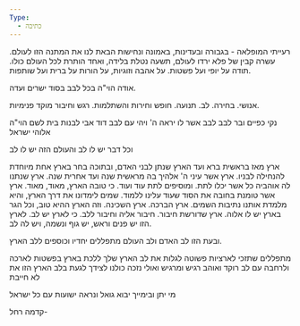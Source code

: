 ```yaml
---
Type:
  - כתיבה
---
```


רעייתי המופלאה - בגבורה ובעדינות, באמונה ונחישות הבאת לנו את המתנה הזו לעולם.
עשרה קבין של פלא ירדו לעולם, תשעה נטלת בלידה, ואחד הותרת לכל העולם כולו.
תודה על יופי ועל פשטות. על אהבה וזוגיות, על הורות על ברית ועל שותפות.







אודה הוי"ה בכל לבב בסוד ישרים ועדה.


אנושי. בחירה.
לב.
תנועה.
חופש וחירות
והשתלמות.
רגש וחיבור
מוקד
פנימיות.

נקי כפיים ובר לבב
לבב אשר לו יראה ה'
ויהי עם לבב דוד אבי לבנות בית לשם הוי"ה אלוהי ישראל

וכל דבר יש לו לב
והעולם הזה יש לו לב


ארץ
מאז בראשית ברא ועד הארץ שנתן לבני האדם,
ובתוכה בחר בארץ אחת מיוחדת להנחילה לבניו.
ארץ אשר עיני ה' אלהיך בה מראשית שנה ועד אחרית שנה.
ארץ שנתנו לה אוהביה כל אשר יכלו לתת.
ומוסיפים לתת עוד ועוד.
כי טובה הארץ, מאוד, מאוד.
ארץ אשר טומנת בחובה את הסוד שעוד עלינו ללמוד.
שמים לימדונו את דרך הארץ, והיא מלמדת אותנו נתיבות השמים.
ארץ הברכה.
ארץ השכינה.
וזה הארץ ההיא טוב, וכל הגר בארץ יש לו אלוה.
ארץ שדורשת חיבור. חיבור אליה וחיבור ללב.
כי לארץ יש לב.
לארץ הזו יש פנים וראש, יש גוף ונשמה, ויש לה לב.

ובעת הזו לב האדם ולב העולם מתפללים יחדיו וכוספים ללב הארץ.



מתפללים שתזכי לארציות פשוטה
לגלות את לב הארץ שלך
ללכת בארץ בפשטות לארכה ולרחבה עם לב רוקד ואוהב
רגיש ומרגיש
ואולי נזכה כולנו לצידך לגעת בלב הארץ הזו
את לא חייבת

מי יתן ובימייך יבוא גואל
ונראה ישועות עם כל ישראל



קדמה רחל-
